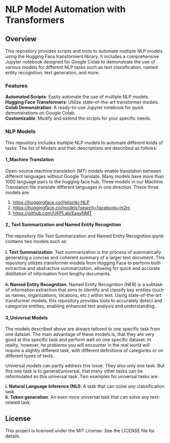 # NLP Model Automation with Transformers
## Overview
This repository provides scripts and tools to automate multiple NLP models using the Hugging Face transformers library. It includes a comprehensive Jupyter notebook designed for Google Colab to demonstrate the use of various models for different NLP tasks such as text classification, named entity recognition, text generation, and more.

### Features
**Automated Scripts**: Easily automate the use of multiple NLP models. <br />
**Hugging Face Transformers**: Utilize state-of-the-art transformer models. <br />
**Colab Demonstration**: A ready-to-use Jupyter notebook for quick demonstrations on Google Colab.<br />
**Customizable**: Modify and extend the scripts for your specific needs.

### NLP Models
This repository includes multiple NLP models to automate different kinds of tasks. The list of Models and their descriptions are described as follows:
#### 1_Machine Translation
Open-source machine translation (MT) models enable translation between different languages without Google Translate. Many models have more than 1000 language pairs to the hugging face hub. 
Three models in our Machine Translation file translate different languages in one direction. These three models are:
 1. https://huggingface.co/Helsinki-NLP
 2. https://huggingface.co/models?search=facebook+m2m
 3. https://github.com/UKPLab/EasyNMT

#### 2_ Text Summarization and Named Entity Recognition
The repository file Text Summarization and Named Entity Recognition.ipynb contains two models such as:<br />
<br />
**i. Text Summarization**:
Text summarization is the process of automatically generating a concise and coherent summary of a larger text document. This repository utilizes transformer models from Hugging Face to perform both extractive and abstractive summarization, allowing for quick and accurate distillation of information from lengthy documents.<br />
<br />
**ii. Named Entity Recognition**:
Named Entity Recognition (NER) is a subtask of information extraction that aims to identify and classify key entities (such as names, organizations, locations, etc.) within text. Using state-of-the-art transformer models, this repository provides tools to accurately detect and categorize entities, enabling enhanced text analysis and understanding.

#### 3_Universal Models
The models described above are always tailored to one specific task from one dataset. The main advantage of these models is, that they are very good at this specific task and perform well on one specific dataset. In reality, however, he problems you will encounter in the real world will require a slightly different task, with different definitions of categories or on different types of texts.<br />

Universal models can partly address this issue. They also only one task. But this one task is to general/universal, that many other tasks can be reformulated as this universal task. Two examples for universal tasks are:<br />

**i. Natural Language Inference (NLI)**: A task that can solve any classification task.<br />
**ii. Token generation**: An even more universal task that can solve any text-related task.<br />

## License

This project is licensed under the MIT License. See the LICENSE file for details.
